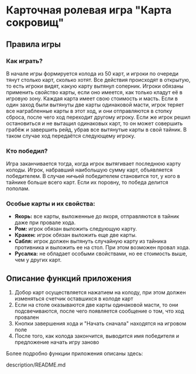 # Карточная ролевая игра "Карта сокровищ"  
## Правила игры

### Как играть?

В начале игры формируется колода из 50 карт, и игроки по очереди тянут столько карт, сколько хотят. Все действия происходят в открытую, то есть игроки видят, какую карту вытянул соперник. Игроки обязаны применить свойство карты, если оно имеется, как только кладут её в игровую зону. Каждая карта имеет свою стоимость и масть. Если в один заход были вытянуты две карты одинаковой масти, игрок теряет все награбленные карты в этот ход, и они отправляются в стопку сброса, после чего ход переходит другому игроку. Если же игрок решил  остановиться и не вытащил одинаковых карт, то он может совершить грабёж и завершить рейд, убрав все вытянутые карты в свой тайник. В таком случае ход передаётся следующему игроку.  

### Кто победил?

Игра заканчивается тогда, когда игрок вытягивает последнюю карту колоды. Игрок, набравший наибольшую сумму карт, объявляется победителем. В случае ничьей победителем становится тот, у кого в тайнике больше всего карт. Если их поровну, то победа делится пополам.  

### Особые карты и их свойства:

-	**Якорь:** все карты, выложенные до якоря, отправляются в тайник даже при провале хода.
-	**Ром:** игрок обязан выложить следующую карту.
-	**Кракен:** игрок обязан выложить еще две карты.
-	**Сабля:** игрок должен вытянуть случайную карту из тайника противника и выложить ее на стол. При этом возможен провал хода.
-	**Русалка:** не обладает особыми свойствами, но ее стоимость выше, чем у других карт.

## Описание функций приложения
1. Добор карт осуществляется нажатием на колоду, при этом должен изменяться счетчик оставшихся в колоде карт
2. Если на столе оказываются две карты одинаковой масти, то они подсвечиваются, после чего появляется сообщение о том, что ход провален
3. Кнопки завершения хода и "Начать сначала" находятся на игровом поле
4. После того, как колода закончится, выводится имя победителя и предложение начать игру заново

Более подробно функции приложения описаны здесь:

description/README.md
